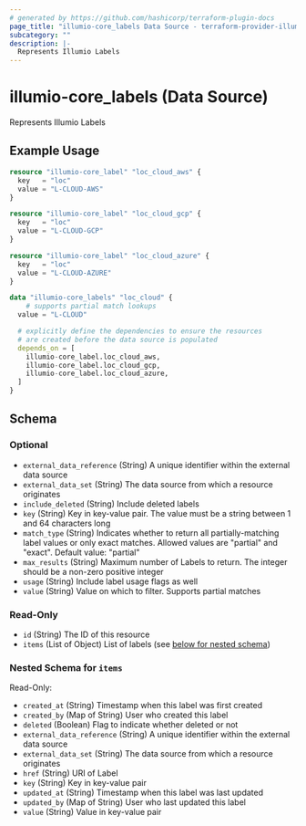 ```yaml
---
# generated by https://github.com/hashicorp/terraform-plugin-docs
page_title: "illumio-core_labels Data Source - terraform-provider-illumio-core"
subcategory: ""
description: |-
  Represents Illumio Labels
---
```


# illumio-core_labels (Data Source)

Represents Illumio Labels

## Example Usage

```terraform
resource "illumio-core_label" "loc_cloud_aws" {
  key   = "loc"
  value = "L-CLOUD-AWS"
}

resource "illumio-core_label" "loc_cloud_gcp" {
  key   = "loc"
  value = "L-CLOUD-GCP"
}

resource "illumio-core_label" "loc_cloud_azure" {
  key   = "loc"
  value = "L-CLOUD-AZURE"
}

data "illumio-core_labels" "loc_cloud" {
	# supports partial match lookups
  value = "L-CLOUD"

  # explicitly define the dependencies to ensure the resources
  # are created before the data source is populated
  depends_on = [
    illumio-core_label.loc_cloud_aws,
    illumio-core_label.loc_cloud_gcp,
    illumio-core_label.loc_cloud_azure,
  ]
}
```

<!-- schema generated by tfplugindocs -->
## Schema

### Optional

- `external_data_reference` (String) A unique identifier within the external data source
- `external_data_set` (String) The data source from which a resource originates
- `include_deleted` (String) Include deleted labels
- `key` (String) Key in key-value pair. The value must be a string between 1 and 64 characters long
- `match_type` (String) Indicates whether to return all partially-matching label values or only exact matches. Allowed values are "partial" and "exact". Default value: "partial"
- `max_results` (String) Maximum number of Labels to return. The integer should be a non-zero positive integer
- `usage` (String) Include label usage flags as well
- `value` (String) Value on which to filter. Supports partial matches

### Read-Only

- `id` (String) The ID of this resource
- `items` (List of Object) List of labels (see [below for nested schema](#nestedatt--items))

<a id="nestedatt--items"></a>
### Nested Schema for `items`

Read-Only:

- `created_at` (String) Timestamp when this label was first created
- `created_by` (Map of String) User who created this label
- `deleted` (Boolean) Flag to indicate whether deleted or not
- `external_data_reference` (String) A unique identifier within the external data source
- `external_data_set` (String) The data source from which a resource originates
- `href` (String) URI of Label
- `key` (String) Key in key-value pair
- `updated_at` (String) Timestamp when this label was last updated
- `updated_by` (Map of String) User who last updated this label
- `value` (String) Value in key-value pair


